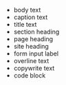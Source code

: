 - body text
- caption text
- title text
- section heading
- page heading
- site heading
- form input label
- overline text
- copywrite text
- code block
